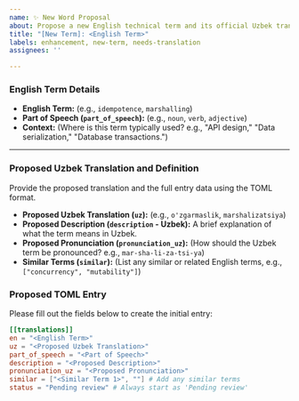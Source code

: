 ```yaml
---
name: ✨ New Word Proposal
about: Propose a new English technical term and its official Uzbek translation for the dictionary.
title: "[New Term]: <English Term>"
labels: enhancement, new-term, needs-translation
assignees: ''

---
```


### English Term Details

* **English Term:** (e.g., `idempotence`, `marshalling`)
* **Part of Speech (`part_of_speech`):** (e.g., `noun`, `verb`, `adjective`)
* **Context:** (Where is this term typically used? e.g., "API design," "Data serialization," "Database transactions.")

---

### Proposed Uzbek Translation and Definition

Provide the proposed translation and the full entry data using the TOML format.

* **Proposed Uzbek Translation (`uz`):** (e.g., `o'zgarmaslik`, `marshalizatsiya`)
* **Proposed Description (`description` - Uzbek):** A brief explanation of what the term means in Uzbek.
* **Proposed Pronunciation (`pronunciation_uz`):** (How should the Uzbek term be pronounced? e.g., `mar-sha-li-za-tsi-ya`)
* **Similar Terms (`similar`):** (List any similar or related English terms, e.g., `["concurrency", "mutability"]`)

### Proposed TOML Entry

Please fill out the fields below to create the initial entry:

```toml
[[translations]]
en = "<English Term>"
uz = "<Proposed Uzbek Translation>"
part_of_speech = "<Part of Speech>"
description = "<Proposed Description>"
pronunciation_uz = "<Proposed Pronunciation>"
similar = ["<Similar Term 1>", ""] # Add any similar terms
status = "Pending review" # Always start as 'Pending review'